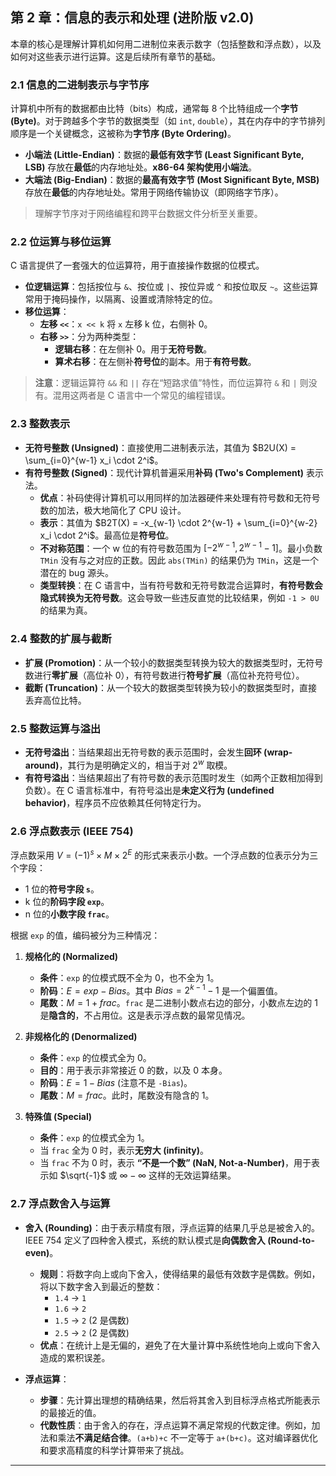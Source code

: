 ## 第 2 章：信息的表示和处理 (进阶版 v2.0)

本章的核心是理解计算机如何用二进制位来表示数字（包括整数和浮点数），以及如何对这些表示进行运算。这是后续所有章节的基础。

### 2.1 信息的二进制表示与字节序

计算机中所有的数据都由比特（bits）构成，通常每 8 个比特组成一个**字节 (Byte)**。对于跨越多个字节的数据类型（如 `int`, `double`），其在内存中的字节排列顺序是一个关键概念，这被称为**字节序 (Byte Ordering)**。

- **小端法 (Little-Endian)**：数据的**最低有效字节 (Least Significant Byte, LSB)** 存放在**最低**的内存地址处。**x86-64 架构使用小端法**。
- **大端法 (Big-Endian)**：数据的**最高有效字节 (Most Significant Byte, MSB)** 存放在**最低**的内存地址处。常用于网络传输协议（即网络字节序）。

> 理解字节序对于网络编程和跨平台数据文件分析至关重要。

### 2.2 位运算与移位运算

C 语言提供了一套强大的位运算符，用于直接操作数据的位模式。

- **位逻辑运算**：包括按位与 `&`、按位或 `|`、按位异或 `^` 和按位取反 `~`。这些运算常用于掩码操作，以隔离、设置或清除特定的位。
- **移位运算**：
    - **左移 `<<`**：`x << k` 将 `x` 左移 k 位，右侧补 0。
    - **右移 `>>`**：分为两种类型：
        - **逻辑右移**：在左侧补 0。用于**无符号数**。
        - **算术右移**：在左侧补**符号位**的副本。用于**有符号数**。

> **注意**：逻辑运算符 `&&` 和 `||` 存在“短路求值”特性，而位运算符 `&` 和 `|` 则没有。混用这两者是 C 语言中一个常见的编程错误。

### 2.3 整数表示

- **无符号整数 (Unsigned)**：直接使用二进制表示法，其值为 $B2U(X) = \sum_{i=0}^{w-1} x_i \cdot 2^i$。
- **有符号整数 (Signed)**：现代计算机普遍采用**补码 (Two's Complement)** 表示法。
    - **优点**：补码使得计算机可以用同样的加法器硬件来处理有符号数和无符号数的加法，极大地简化了 CPU 设计。
    - **表示**：其值为 $B2T(X) = -x_{w-1} \cdot 2^{w-1} + \sum_{i=0}^{w-2} x_i \cdot 2^i$。最高位是**符号位**。
    - **不对称范围**：一个 w 位的有符号数范围为 $[-2^{w-1}, 2^{w-1}-1]$。最小负数 `TMin` 没有与之对应的正数。因此 `abs(TMin)` 的结果仍为 `TMin`，这是一个潜在的 bug 源头。
    - **类型转换**：在 C 语言中，当有符号数和无符号数混合运算时，**有符号数会隐式转换为无符号数**。这会导致一些违反直觉的比较结果，例如 `-1 > 0U` 的结果为真。

### 2.4 整数的扩展与截断

- **扩展 (Promotion)**：从一个较小的数据类型转换为较大的数据类型时，无符号数进行**零扩展**（高位补 0），有符号数进行**符号扩展**（高位补充符号位）。
- **截断 (Truncation)**：从一个较大的数据类型转换为较小的数据类型时，直接丢弃高位比特。

### 2.5 整数运算与溢出

- **无符号溢出**：当结果超出无符号数的表示范围时，会发生**回环 (wrap-around)**，其行为是明确定义的，相当于对 $2^w$ 取模。
- **有符号溢出**：当结果超出了有符号数的表示范围时发生（如两个正数相加得到负数）。在 C 语言标准中，有符号溢出是**未定义行为 (undefined behavior)**，程序员不应依赖其任何特定行为。

### 2.6 浮点数表示 (IEEE 754)

浮点数采用 $V = (-1)^s \times M \times 2^E$ 的形式来表示小数。一个浮点数的位表示分为三个字段：

- 1 位的**符号字段 `s`**。
- k 位的**阶码字段 `exp`**。
- n 位的**小数字段 `frac`**。

根据 `exp` 的值，编码被分为三种情况：

1. **规格化的 (Normalized)**
    - **条件**：`exp` 的位模式既不全为 0，也不全为 1。
    - **阶码**：$E = exp - Bias$。其中 $Bias = 2^{k-1} - 1$ 是一个偏置值。
    - **尾数**：$M = 1 + frac$。`frac` 是二进制小数点右边的部分，小数点左边的 1 是**隐含的**，不占用位。这是表示浮点数的最常见情况。

2. **非规格化的 (Denormalized)**
    - **条件**：`exp` 的位模式全为 0。
    - **目的**：用于表示非常接近 0 的数，以及 0 本身。
    - **阶码**：$E = 1 - Bias$ (注意不是 `-Bias`)。
    - **尾数**：$M = frac$。此时，尾数没有隐含的 1。

3. **特殊值 (Special)**
    - **条件**：`exp` 的位模式全为 1。
    - 当 `frac` 全为 0 时，表示**无穷大 (infinity)**。
    - 当 `frac` 不为 0 时，表示 **“不是一个数” (NaN, Not-a-Number)**，用于表示如 $\sqrt{-1}$ 或 $\infty - \infty$ 这样的无效运算结果。

### 2.7 浮点数舍入与运算

- **舍入 (Rounding)**：由于表示精度有限，浮点运算的结果几乎总是被舍入的。IEEE 754 定义了四种舍入模式，系统的默认模式是**向偶数舍入 (Round-to-even)**。
    - **规则**：将数字向上或向下舍入，使得结果的最低有效数字是偶数。例如，将以下数字舍入到最近的整数：
        - `1.4` $\rightarrow$ `1`
        - `1.6` $\rightarrow$ `2`
        - `1.5` $\rightarrow$ `2` (2 是偶数)
        - `2.5` $\rightarrow$ `2` (2 是偶数)
    - **优点**：在统计上是无偏的，避免了在大量计算中系统性地向上或向下舍入造成的累积误差。

- **浮点运算**：
    - **步骤**：先计算出理想的精确结果，然后将其舍入到目标浮点格式所能表示的最接近的值。
    - **代数性质**：由于舍入的存在，浮点运算不满足常规的代数定律。例如，加法和乘法**不满足结合律**。`(a+b)+c` 不一定等于 `a+(b+c)`。这对编译器优化和要求高精度的科学计算带来了挑战。

---
